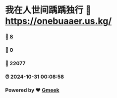 # 我在人世间踽踽独行 :link: https://onebuaaer.us.kg/ 
### :page_facing_up: [8](https://onebuaaer.us.kg//tag.html) 
### :speech_balloon: 0 
### :hibiscus: 22077 
### :alarm_clock: 2024-10-31 00:08:58 
### Powered by :heart: [Gmeek](https://github.com/Meekdai/Gmeek)
